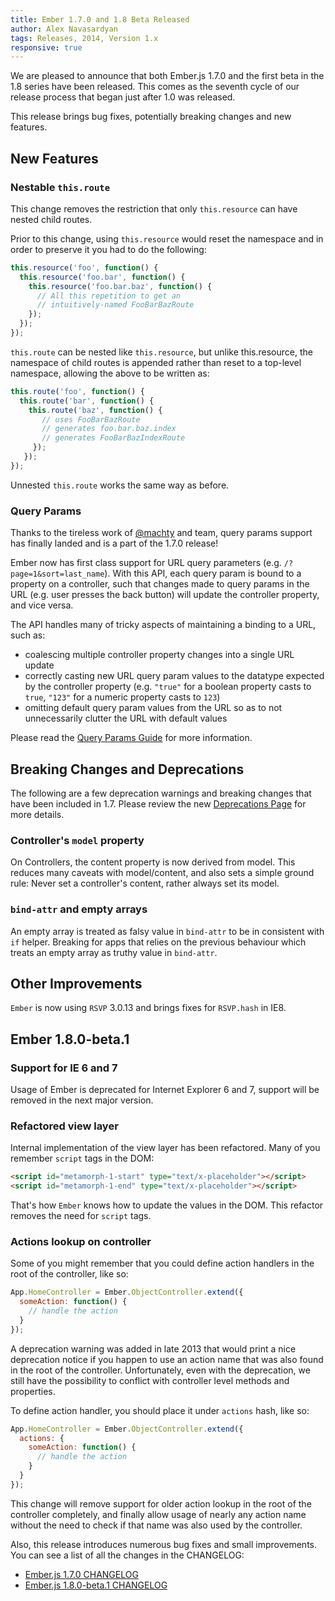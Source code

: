 ```yaml
---
title: Ember 1.7.0 and 1.8 Beta Released
author: Alex Navasardyan
tags: Releases, 2014, Version 1.x
responsive: true
---
```


We are pleased to announce that both Ember.js 1.7.0 and the first beta in the 1.8 series
have been released. This comes as the seventh cycle of our release process that began just
after 1.0 was released.

This release brings bug fixes, potentially breaking changes and new features.

## New Features

### Nestable `this.route`

This change removes the restriction that only `this.resource` can have nested
child routes.

Prior to this change, using `this.resource` would reset the namespace and in order
to preserve it you had to do the following:

```javascript
this.resource('foo', function() {
  this.resource('foo.bar', function() {
    this.resource('foo.bar.baz', function() {
      // All this repetition to get an
      // intuitively-named FooBarBazRoute
    });
  });
});
```

`this.route` can be nested like `this.resource`, but unlike this.resource, the namespace
of child routes is appended rather than reset to a top-level namespace, allowing the above to be
written as:

```javascript
this.route('foo', function() {
  this.route('bar', function() {
    this.route('baz', function() {
       // uses FooBarBazRoute
       // generates foo.bar.baz.index
       // generates FooBarBazIndexRoute
     });
   });
});
```

Unnested `this.route` works the same way as before.

### Query Params

Thanks to the tireless work of [@machty](https://github.com/machty) and team, query params
support has finally landed and is a part of the 1.7.0 release!

Ember now has first class support for URL query parameters (e.g. `/?page=1&sort=last_name`).
With this API, each query param is bound to a property on a controller, such that changes made
to query params in the URL (e.g. user presses the back button) will update the controller property,
and vice versa.

The API handles many of tricky aspects of maintaining a binding to a URL, such as:

+ coalescing multiple controller property changes into a single URL update
+ correctly casting new URL query param values to the datatype expected by the controller property
  (e.g. `"true"` for a boolean property casts to `true`, `"123"` for a numeric property casts to `123`)
+ omitting default query param values from the URL so as to not unnecessarily clutter the URL
  with default values

Please read the [Query Params Guide](/guides/routing/query-params/) for more information.

## Breaking Changes and Deprecations

The following are a few deprecation warnings and breaking changes that have been included in 1.7.
Please review the new [Deprecations Page](http://emberjs.com/deprecations/) for more details.

### Controller's `model` property

On Controllers, the content property is now derived from model. This reduces many caveats
with model/content, and also sets a simple ground rule: Never set a controller's content,
rather always set its model.

### `bind-attr` and empty arrays

An empty array is treated as falsy value in `bind-attr` to be in consistent with `if` helper.
Breaking for apps that relies on the previous behaviour which treats an empty array as
truthy value in `bind-attr`.

## Other Improvements

`Ember` is now using `RSVP` 3.0.13 and brings fixes for `RSVP.hash` in IE8.

## Ember 1.8.0-beta.1

### Support for IE 6 and 7

Usage of Ember is deprecated for Internet Explorer 6 and 7, support will be removed
in the next major version.

### Refactored view layer

Internal implementation of the view layer has been refactored. Many of you remember
`script` tags in the DOM:

```html
<script id="metamorph-1-start" type="text/x-placeholder"></script>
<script id="metamorph-1-end" type="text/x-placeholder"></script>
```

That's how `Ember` knows how to update the values in the DOM. This refactor removes
the need for `script` tags.

### Actions lookup on controller

Some of you might remember that you could define action handlers in the root of the
controller, like so:

```javascript
App.HomeController = Ember.ObjectController.extend({
  someAction: function() {
    // handle the action
  }
});
```

A deprecation warning was added in late 2013 that would print a nice deprecation notice
if you happen to use an action name that was also found in the root of the controller.
Unfortunately, even with the deprecation, we still have the possibility to conflict
with controller level methods and properties.

To define action handler, you should place it under `actions` hash, like so:

```javascript
App.HomeController = Ember.ObjectController.extend({
  actions: {
    someAction: function() {
      // handle the action
    }
  }
});
```

This change will remove support for older action lookup in the root of the controller
completely, and finally allow usage of nearly any action name without the need to
check if that name was also used by the controller.

Also, this release introduces numerous bug fixes and small improvements. You can see a list of all the changes in the CHANGELOG:

+ [Ember.js 1.7.0 CHANGELOG](https://github.com/emberjs/ember.js/blob/v1.7.0/CHANGELOG.md)
+ [Ember.js 1.8.0-beta.1 CHANGELOG](https://github.com/emberjs/ember.js/blob/v1.8.0-beta.1/CHANGELOG.md)
